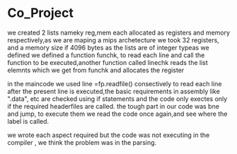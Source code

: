 # Co_Project
we created 2 lists nameky reg,mem each allocated as registers and memory respectively,as we are maping a mips archetecture we took 32 registers, and a memory size if 4096 bytes as the lists are of integer typeas we defined
we defined a function funchk, to read each line and call the function to be executed,another function called linechk reads the list elemnts which we get from funchk and allocates the register

in the maincode we used line =fp.readfile() consectively to read each line after the present line is executed,the basic requirements in assembly like ".data", etc are checked using if statements and the code only exectes only
 if the required headerfiles are called. the tough part in our code was bne and jump, to execute them we read the code once again,and see where the label is called.

we wrote each aspect required but the code was not executing in the compiler , we think the problem was in the parsing.

